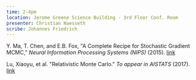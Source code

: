 ```yaml
---
time: 2-4pm
location: Jerome Greene Science Building - 3rd Floor Conf. Room
presenter: Christian Naesseth
scribe: Johannes Friedrich
---
```


Y. Ma, T. Chen, and E.B. Fox, "A Complete Recipe for Stochastic Gradient MCMC," _Neural Information Processing Systems (NIPS)_ (2015). [link](http://papers.nips.cc/paper/5891-a-complete-recipe-for-stochastic-gradient-mcmc)

Lu, Xiaoyu, et al. "Relativistic Monte Carlo." _To appear in AISTATS_ (2017). [link](https://arxiv.org/pdf/1609.04388)
